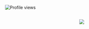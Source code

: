 ![Profile views](https://gpvc.arturio.dev/Marcelo0137)

<div align="center">
  <a href="https://github.com/Marcelo0137">
  </a>
</div>

<br>
<div align="center">
  <a href="https://github.com/Marcelo0137" target="_blank">
    <img src="https://img.shields.io/badge/GitHub-100000?style=for-the-badge&logo=github&logoColor=white" target="_blank">
  </a>
  
</div>


